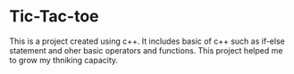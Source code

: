 # Tic-Tac-toe
This is a project created using c++. It includes basic of c++ such as if-else statement and oher basic operators and functions.
This project helped me to grow my thniking capacity.
